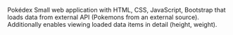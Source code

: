 Pokédex
Small web application with HTML, CSS, JavaScript, Bootstrap that loads data from external API (Pokemons from an external source).
Additionally enables viewing loaded data items in detail (height, weight).
